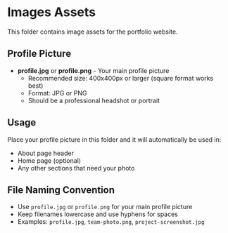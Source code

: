 # Images Assets

This folder contains image assets for the portfolio website.

## Profile Picture
- **profile.jpg** or **profile.png** - Your main profile picture
  - Recommended size: 400x400px or larger (square format works best)
  - Format: JPG or PNG
  - Should be a professional headshot or portrait

## Usage
Place your profile picture in this folder and it will automatically be used in:
- About page header
- Home page (optional)
- Any other sections that need your photo

## File Naming Convention
- Use `profile.jpg` or `profile.png` for your main profile picture
- Keep filenames lowercase and use hyphens for spaces
- Examples: `profile.jpg`, `team-photo.png`, `project-screenshot.jpg`
